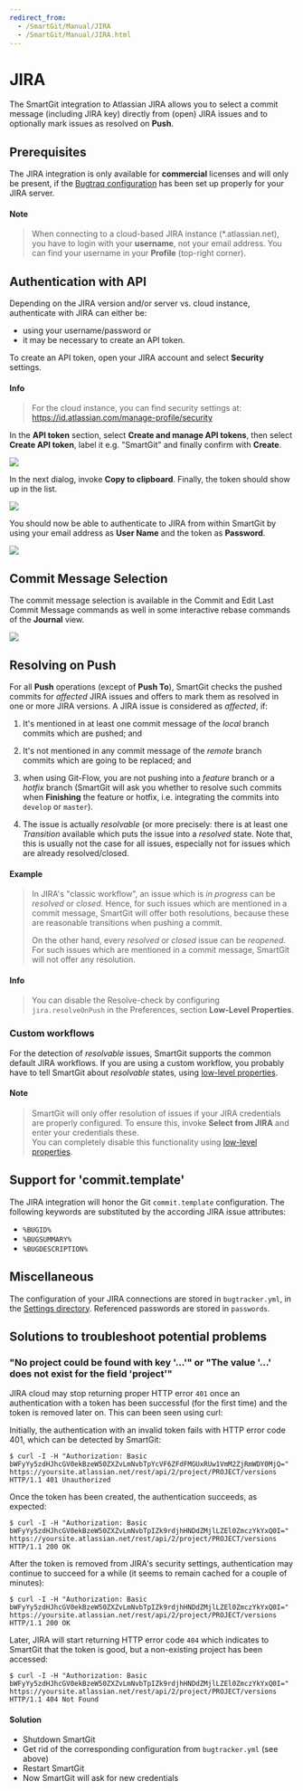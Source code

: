 ```yaml
---
redirect_from:
  - /SmartGit/Manual/JIRA
  - /SmartGit/Manual/JIRA.html
---
```


# JIRA

The SmartGit integration to Atlassian JIRA allows you to select a commit message (including JIRA key) directly from (open) JIRA issues and to optionally mark issues as resolved on **Push**.

## Prerequisites

The JIRA integration is only available for **commercial** licenses and will only be present, if the [Bugtraq configuration](../GUI/Bugtraq-links-to-issue-trackers-.md) has been set up properly for your JIRA server.

#### Note

> When connecting to a cloud-based JIRA instance (\*.atlassian.net), you
> have to login with your **username**, not your email address. You can
> find your username in your **Profile** (top-right corner).

## Authentication with API

Depending on the JIRA version and/or server vs. cloud instance, authenticate with JIRA can either be:

- using your username/password or
- it may be necessary to create an API token.

To create an API token, open your JIRA account and select **Security** settings.

#### Info

> For the cloud instance, you can find security settings at:
> <https://id.atlassian.com/manage-profile/security>

In the **API token** section, select **Create and manage API tokens**, then select **Create API token**, label it e.g. "SmartGit" and finally confirm with **Create**.

![](../attachments/53215463/53215465.png)

In the next dialog, invoke **Copy to clipboard**. Finally, the token should show up in the list.

![](../attachments/53215463/53215466.png)

You should now be able to authenticate to JIRA from within SmartGit by using your email address as **User Name** and the token as **Password**.

![](../attachments/53215463/53215464.png)

## Commit Message Selection

The commit message selection is available in the Commit and Edit Last Commit Message commands as well in some interactive rebase commands of the **Journal** view.

![](../attachments/53215463/53215467.png)

## Resolving on Push

For all **Push** operations (except of **Push To**), SmartGit checks the pushed commits for *affected* JIRA issues and offers to mark them as resolved in one or more JIRA versions. A JIRA issue is considered as *affected*, if:

1. It's mentioned in at least one commit message of the *local* branch commits which are pushed; and

2. It's not mentioned in any commit message of the *remote* branch commits which are going to be replaced; and

3. when using Git-Flow, you are not pushing into a *feature* branch or a *hotfix* branch (SmartGit will ask you whether to resolve such commits when **Finishing** the feature or hotfix, i.e. integrating the commits into `develop` or `master`).

4. The issue is actually *resolvable* (or more precisely: there is at least one *Transition* available which puts the issue into a
   *resolved* state. Note that, this is usually not the case for all issues, especially not for issues which are already resolved/closed.

#### Example

> In JIRA's "classic workflow", an issue which is *in progress* can be
> *resolved* or *closed*. Hence, for such issues which are mentioned in a
> commit message, SmartGit will offer both resolutions, because these are
> reasonable transitions when pushing a commit.
>
> On the other hand, every *resolved* or *closed* issue can be *reopened*.
> For such issues which are mentioned in a commit message, SmartGit will
> not offer any resolution.

#### Info

> You can disable the Resolve-check by configuring `jira.resolveOnPush` in the Preferences, section **Low-Level Properties**.

### Custom workflows

For the detection of *resolvable* issues, SmartGit supports the common default JIRA workflows. If you are using a custom workflow, you probably have to tell SmartGit about *resolvable* states, using [low-level properties](../GUI/AdvancedSettings/System-Properties.md).

#### Note

> SmartGit will only offer resolution of issues if your JIRA credentials
> are properly configured. To ensure this, invoke **Select from JIRA** and
> enter your credentials these.  
> You can completely disable this functionality using [low-level properties](../GUI/AdvancedSettings/System-Properties.md).

## Support for 'commit.template'

The JIRA integration will honor the Git `commit.template` configuration. The following keywords are substituted by the according JIRA issue attributes:

- `%BUGID%`
- `%BUGSUMMARY%`
- `%BUGDESCRIPTION%`

## Miscellaneous

The configuration of your JIRA connections are stored in `bugtracker.yml`, in the [Settings directory](../Installation/Installation-and-Files.md). Referenced passwords are stored in `passwords`.

## Solutions to troubleshoot potential problems

### "No project could be found with key '...'" or "The value '...' does not exist for the field 'project'"

JIRA cloud may stop returning proper HTTP error `401` once an authentication with a token has been successful (for the first time) and the token is removed later on. This can been seen using curl:

Initially, the authentication with an invalid token fails with HTTP error code 401, which can be detected by SmartGit:

```
$ curl -I -H "Authorization: Basic bWFyYy5zdHJhcGV0ekBzeW50ZXZvLmNvbTpYcVF6ZFdFMGUxRUw1VmM2ZjRmWDY0MjQ=" https://yoursite.atlassian.net/rest/api/2/project/PROJECT/versions
HTTP/1.1 401 Unauthorized
```

Once the token has been created, the authentication succeeds, as expected:

```
$ curl -I -H "Authorization: Basic bWFyYy5zdHJhcGV0ekBzeW50ZXZvLmNvbTpIZk9rdjhHNDdZMjlLZEl0ZmczYkYxQ0I=" https://yoursite.atlassian.net/rest/api/2/project/PROJECT/versions
HTTP/1.1 200 OK
```

After the token is removed from JIRA's security settings, authentication may continue to succeed for a while (it seems to remain cached for a couple of minutes):

```
$ curl -I -H "Authorization: Basic bWFyYy5zdHJhcGV0ekBzeW50ZXZvLmNvbTpIZk9rdjhHNDdZMjlLZEl0ZmczYkYxQ0I=" https://yoursite.atlassian.net/rest/api/2/project/PROJECT/versions
HTTP/1.1 200 OK
```

Later, JIRA will start returning HTTP error code `404` which indicates to SmartGit that the token is good, but a non-existing project has been accessed:

```
$ curl -I -H "Authorization: Basic bWFyYy5zdHJhcGV0ekBzeW50ZXZvLmNvbTpIZk9rdjhHNDdZMjlLZEl0ZmczYkYxQ0I=" https://yoursite.atlassian.net/rest/api/2/project/PROJECT/versions
HTTP/1.1 404 Not Found
``` 

#### Solution

* Shutdown SmartGit
* Get rid of the corresponding configuration from `bugtracker.yml` (see above)
* Restart SmartGit
* Now SmartGit will ask for new credentials
